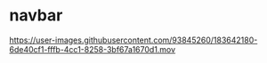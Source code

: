 # navbar


https://user-images.githubusercontent.com/93845260/183642180-6de40cf1-fffb-4cc1-8258-3bf67a1670d1.mov

